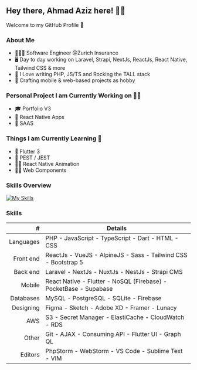 ## Hey there, Ahmad Aziz here! 👋🏻
Welcome to my GitHub Profile 🚀

### About Me
- 🧑🏻‍💻 Software Engineer @Zurich Insurance
- 🖥 Day to day working on Laravel, Strapi, NextJs, ReactJs, React Native, Tailwind CSS & more
- 💜 I Love writing PHP, JS/TS and Rocking the TALL stack
- 📲 Crafting mobile & web-based projects as hobby

### Personal Project I am Currently Working on 💪🏻
- 🎓 Portfolio V3
- 🤗 React Native Apps
- 🚀 SAAS

### Things I am Currently Learning 🧪
- 📱 Flutter 3
- 🎯 PEST / JEST
- 💃🏼 React Native Animation
- 💅🏻 Web Components

### Skills Overview
[![My Skills](https://skillicons.dev/icons?i=php,js,dart,html,css,laravel,nextjs,nuxtjs,react,vue,alpinejs,sass,tailwind,bootstrap,mysql,postgres,firebase,flutter,figma,xd,git,github,graphql,idea,vscode&perline=5)](https://skillicons.dev)


### Skills
| # | Details |
|-----:|-----------|
| Languages | PHP - JavaScript - TypeScript - Dart - HTML - CSS |
| Front end | ReactJs - VueJS - AlpineJS - Sass - Tailwind CSS - Bootstrap 5 |
| Back end | Laravel - NextJs - NuxtJs - NestJs - Strapi CMS |
| Mobile | React Native - Flutter - NoSQL (Firebase) - PocketBase - Supabase |
| Databases | MySQL - PostgreSQL - SQLite - Firebase |
| Designing | Figma - Sketch - Adobe XD - Framer - Lunacy |
| AWS | S3 - Secret Manager - ElastiCache - CloudWatch - RDS |
| Other | Git - AJAX - Consuming API - Flutter UI - Graph QL |
| Editors | PhpStorm - WebStorm - VS Code - Sublime Text - VIM |
